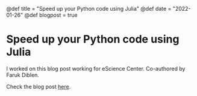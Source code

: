 @def title = "Speed up your Python code using Julia"
@def date = "2022-01-26"
@def blogpost = true

# Speed up your Python code using Julia

I worked on this blog post working for eScience Center.
Co-authored by Faruk Diblen.

Check the blog post [here](https://blog.esciencecenter.nl/speed-up-your-python-code-using-julia-f97a6c155630).